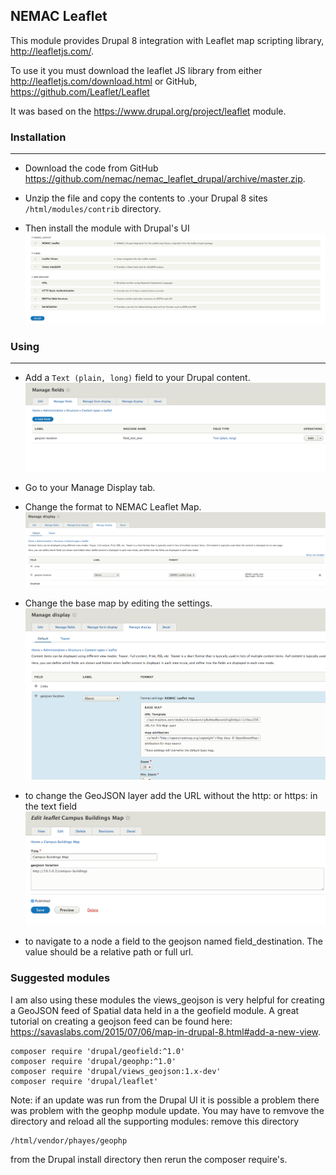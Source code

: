 ## NEMAC Leaflet

This module provides Drupal 8 integration with Leaflet map scripting library,
http://leafletjs.com/.

To use it you must download the leaflet JS library from either
http://leafletjs.com/download.html or
GitHub, https://github.com/Leaflet/Leaflet


It was based on the https://www.drupal.org/project/leaflet module.

### Installation
---
* Download the code from GitHub https://github.com/nemac/nemac_leaflet_drupal/archive/master.zip.

* Unzip the file and copy the contents to .your Drupal 8 sites `/html/modules/contrib` directory.

* Then install the module with Drupal's UI
![insall module](screen/install.png)

### Using
---

* Add a `Text (plain, long)` field to your Drupal content.
![add text field](screen/add_field.png)

* Go to your Manage Display tab.

* Change the format  to NEMAC Leaflet Map.
![change format](screen/changeformat.png)

* Change the base map by editing the settings.
![change base map](screen/changebasemap.png)

* to change the GeoJSON layer add the URL without the http: or https: in the text field
![change GeoJSON layer](screen/geojsonlayer.png)

* to navigate to a node a field to the geojson named field_destination.  The value should be a relative path or full url.


### Suggested modules

I am also using these modules the views_geojson is very helpful for creating a GeoJSON feed of Spatial data held in a the geofield module.  A great tutorial on creating a geojson feed can be found here: https://savaslabs.com/2015/07/06/map-in-drupal-8.html#add-a-new-view.

```
composer require 'drupal/geofield:^1.0'
composer require 'drupal/geophp:^1.0'
composer require 'drupal/views_geojson:1.x-dev'
composer require 'drupal/leaflet'
```

Note: if an update was run from the Drupal UI it is possible a problem there was problem with the geophp module update.  You may have to remvove the directory and reload all the supporting modules:
remove this directory
```
/html/vendor/phayes/geophp
```

from the Drupal install directory then rerun the composer require's.
